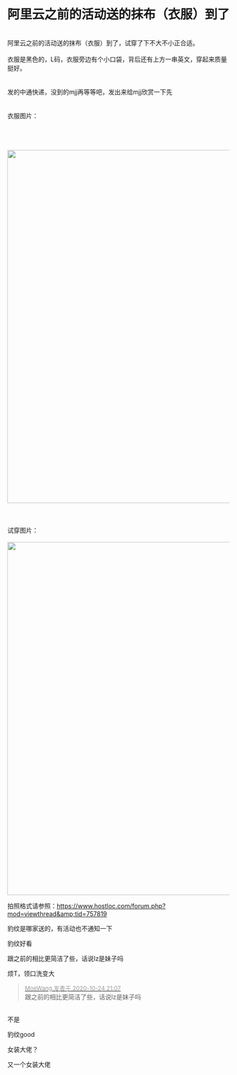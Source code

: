 # 阿里云之前的活动送的抹布（衣服）到了


<br />
阿里云之前的活动送的抹布（衣服）到了，试穿了下不大不小正合适。<br />
<br />
衣服是黑色的，L码，衣服旁边有个小口袋，背后还有上方一串英文，穿起来质量挺好。<br />
<br />
<br />
发的中通快递，没到的mjj再等等吧，发出来给mjj欣赏一下先<img src="static/image/smiley/yct/008.gif" smilieid="39" border="0" alt="" /> <br />
<br />
<br />
衣服图片：<br />
<br />
<br />
<img id="aimg_uIzDY" onclick="zoom(this, this.src, 0, 0, 0)" class="zoom" src="https://txc.gtimg.com/data/88708/2020/1024/7aa14f0272749129868a75953e1aa602.jpeg" onmouseover="img_onmouseoverfunc(this)" onload="thumbImg(this)" border="0" alt="" /><br />
<br />
<br />
<img id="aimg_BYWMH" onclick="zoom(this, this.src, 0, 0, 0)" class="zoom" width="600" height="800" src="https://txc.gtimg.com/data/88708/2020/1024/96691aa6d39e2a0a8f5bdeb58eb2a36e.jpeg" onmouseover="img_onmouseoverfunc(this)" onclick="zoom(this)" style="cursor:pointer" border="0" alt="" /><br />
<br />
<br />
<br />
试穿图片：<br />
<br />
<img id="aimg_l70xq" onclick="zoom(this, this.src, 0, 0, 0)" class="zoom" width="600" height="800" src="https://txc.gtimg.com/data/88708/2020/1024/442d3774179075ac288e6db5cfc21a4f.jpeg" onmouseover="img_onmouseoverfunc(this)" onclick="zoom(this)" style="cursor:pointer" border="0" alt="" />

拍照格式请参照：https://www.hostloc.com/forum.php?mod=viewthread&amp;tid=757819

豹纹是哪家送的，有活动也不通知一下

豹纹好看

跟之前的相比更简洁了些，话说lz是妹子吗<img src="static/image/smiley/default/lol.gif" smilieid="12" border="0" alt="" /><img id="aimg_DtPeL" onclick="zoom(this, this.src, 0, 0, 0)" class="zoom" src="https://cdn.jsdelivr.net/gh/hishis/forum-master/public/images/patch.gif" onmouseover="img_onmouseoverfunc(this)" onload="thumbImg(this)" border="0" alt="" />

烦T，领口洗变大<img id="aimg_S5jSs" onclick="zoom(this, this.src, 0, 0, 0)" class="zoom" src="https://cdn.jsdelivr.net/gh/hishis/forum-master/public/images/patch.gif" onmouseover="img_onmouseoverfunc(this)" onload="thumbImg(this)" border="0" alt="" />

<div class="quote"><blockquote><font size="2"><a href="https://www.hostloc.com/forum.php?mod=redirect&amp;goto=findpost&amp;pid=9347620&amp;ptid=758096" target="_blank"><font color="#999999">MoeWang 发表于 2020-10-24 21:07</font></a></font><br />
跟之前的相比更简洁了些，话说lz是妹子吗</blockquote></div><br />
不是<img src="static/image/smiley/default/lol.gif" smilieid="12" border="0" alt="" />

豹纹good

女装大佬？

又一个女装大佬<img src="static/image/smiley/yct/022.gif" smilieid="42" border="0" alt="" />
